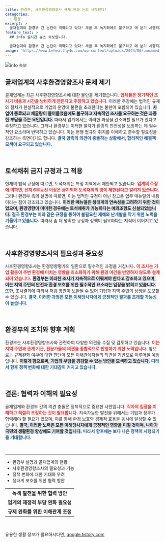 ```yaml
---
title: 환경부, 사후환경영향조사 규제 완화 논의 시작됐다!
categories:
  - 환경
excerpt: >
  골재업계와 환경부 간 논란이 격화되고 있다! 채굴 후 녹지화에도 불구하고 매 분기 시행되는 사후환경영향조사, 골재업계의 부담으로 지적되고 있다. 과연 규제 완화의 새로운 지평이 열릴까?
feature_text: >
  ## info 실시간 뉴스 속보입니다.

  골재업계와 환경부 간 논란이 격화되고 있다! 채굴 후 녹지화에도 불구하고 매 분기 시행되는 사후환경영향조사, 골재업계의 부담으로 지적되고 있다. 과연 규제 완화의 새로운 지평이 열릴까?
image: 'https://www.behealthy4u.com/wp-content/uploads/2024/06/unnamed-file.png'
---
```


<p><img src="https://www.behealthy4u.com/wp-content/uploads/2024/06/unnamed-file.png" alt="info 속보" /></p>

<h2 data-ke-size="size26">골재업계의 사후환경영향조사 문제 제기</h2>

<p data-ke-size="size16">골재업계는 최근 사후환경영향조사에 대한 불만을 제기했습니다. <b><span style="color: #ee2323;">업체들은 정기적인 조사가 비용과 시간을 낭비하게 만든다고 주장하고 있습니다.</span></b> 이러한 주장에는 법적인 규제와 절차가 현실적으로 기업의 운영에 불편을 초래한다는 불만이 포함되어 있습니다. <b><span style="background-color: #21538527;">사업이 종료되고 채굴량이 줄어들었음에도 불구하고 지속적인 조사를 요구하는 것은 과중한 부담을 주는 요인입니다.</span></b> 따라서 업계에서는 이러한 과정을 간소화할 필요가 있다고 주장하고 있습니다. 그러나 환경부는 이러한 절차가 환경의 안전성을 보장하는 데 필수적인 요소라며 반박하고 있습니다. 이는 현행 법규의 취지를 이해하고 준수할 필요성을 강조하는 측면이기도 합니다. <b><span style="color: #1a5490;">결국 양측의 의견이 충돌하는 상황에서, 합리적인 해결책 모색이 요구되고 있습니다.</span></b></p>

<p data-ke-size="size16">&nbsp;</p>

<h2 data-ke-size="size26">토석채취 금지 규정과 그 적용</h2>

<p data-ke-size="size16">현재의 법적 규정에 따르면, 토석채취는 특정 지역에서 제한되고 있습니다. <b><span style="color: #ee2323;">업계의 주장에 의하면, 산지 6부능선 이상은 금지되어 토석채취의 양이 제한된다고 알려져 있습니다.</span></b> 그러나 환경부 측의 설명에 따르면, 이는 법적인 규정이 아닌 참고용 업무 매뉴얼의 내용이라는 점이 강조되고 있습니다. <b><span style="background-color: #21538527;">이러한 매뉴얼은 생태계의 연속성을 고려하기 위한 것이었으며, 환경영향이 미미한 경우에는 토석채취가 가능하다는 예외조항도 신설되었습니다.</span></b> <b><span style="color: #1a5490;">결국 환경부는 이와 같은 규정을 통하여 불필요한 재해와 난개발을 막기 위한 노력을 기울이고 있습니다.</span></b> 따라서 좀 더 명확한 규정과 정책이 필요하다는 지적이 이어지고 있습니다.</p>

<p data-ke-size="size16">&nbsp;</p>

<h2 data-ke-size="size26">사후환경영향조사의 필요성과 중요성</h2>

<p data-ke-size="size16">사후환경영향조사는 환경영향평가의 일환으로 필수적인 과정을 거칩니다. <b><span style="color: #ee2323;">이 조사는 기업 활동이 주변 환경에 미치는 영향을 최소화하기 위해 환경 여건을 반영하지 않도록 설계되어 있습니다.</span></b> <b><span style="background-color: #21538527;">환경부는 이러한 조사가 지속적으로 이뤄져야 한다고 강조하고 있으며, 이는 지역 주민의 안전과 환경 보호를 위한 필수적인 요소라는 입장을 밝히고 있습니다.</span></b> 또한, 조사결과에 따라서 저감 방안이 보완될 수 있어 기업과 지역 주민의 상생을 도모할 수 있습니다. <b><span style="color: #1a5490;">결국, 이러한 과정은 모든 이해당사자에게 긍정적인 결과를 초래할 가능성이 높습니다.</span></b></p>

<p data-ke-size="size16">&nbsp;</p>

<h2 data-ke-size="size26">환경부의 조치와 향후 계획</h2>

<p data-ke-size="size16">환경부는 사후환경영향조사와 관련하여 다양한 의견을 수집 및 검토하고 있습니다. <b><span style="color: #ee2323;">이는 지역 주민과 관계 기관, 전문가들의 의견을 종합적으로 반영하기 위한 노력입니다.</span></b> 앞으로는 규제완화 여부에 대한 판단이 모든 이해관계자들의 의견을 기반으로 이루어질 예정입니다. <b><span style="background-color: #21538527;">이렇게 함으로써, 기업의 부담을 경감할 수 있는 방안을 모색하고 있습니다.</span></b> <b><span style="color: #1a5490;">따라서 향후 정책 변화에 대한 기대감이 커지고 있습니다.</span></b></p>

<p data-ke-size="size16">&nbsp;</p>

<h2 data-ke-size="size26">결론: 협력과 이해의 필요성</h2>

<p data-ke-size="size16">골재업계와 환경부 간의 의견 충돌은 정책적으로 중요한 사안입니다. <b><span style="color: #ee2323;">각자의 입장을 이해하고 적절히 조정하는 것이 필요합니다.</span></b> 지속가능한 발전을 위해서는 기업과 정부가 협력해야 할 필요가 있으며, 이를 통해 환경 보호와 경제적 효용을 동시에 달성할 수 있습니다. <b><span style="background-color: #21538527;">결국, 이러한 노력은 모든 이해당사자에게 긍정적인 영향을 미칠 것이며, 나아가 국민의 생활환경 향상에도 기여할 것입니다.</span></b> <b><span style="color: #1a5490;">따라서 향후에는 보다 나은 정책이 시행되기를 기대합니다.</span></b></p>

<p data-ke-size="size16">&nbsp;</p>

<hr>

<ul>
<li>환경부 설명과 골재업계의 현황</li>
<li>사후환경영향조사의 필요성과 기능</li>
<li>정책 변화에 대한 기대와 우려</li>
<li>생태계 보호를 위한 협력 방안</li>
</ul>

<table style="width: 100%;">
<tr>
<td style="text-align: center; height: 17px;"><b>녹색 발전을 위한 협력 방안</b></td>
</tr>
<tr>
<td style="text-align: center; height: 17px;"><b>업계의 재정적 부담 완화 필요성</b></td>
</tr>
<tr>
<td style="text-align: center; height: 17px;"><b>규제 완화를 위한 이해관계 조정</b></td>
</tr>
</table>

<p data-ke-size="size16">&nbsp;</p>
유용한 생활 정보가 필요하시다면, <a href="https://qoogle.tistory.com" rel="dofollow">qoogle.tistory.com</a>


